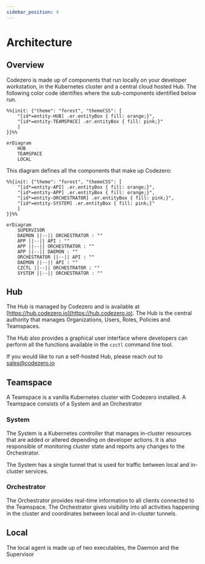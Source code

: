 ```yaml
---
sidebar_position: 4
---
```


# Architecture

## Overview

Codezero is made up of components that run locally on your developer workstation, in the Kubernetes cluster and a central cloud hosted Hub. The following color code identifies where the sub-components identified below run.


```mermaid
%%{init: {"theme": "forest", "themeCSS": [
    "[id*=entity-HUB] .er.entityBox { fill: orange;}",
    "[id*=entity-TEAMSPACE] .er.entityBox { fill: pink;}"
    ]
}}%%

erDiagram
    HUB
    TEAMSPACE
    LOCAL
```

This diagram defines all the components that make up Codezero:

```mermaid
%%{init: {"theme": "forest", "themeCSS": [
    "[id*=entity-API] .er.entityBox { fill: orange;}",
    "[id*=entity-APP] .er.entityBox { fill: orange;}",
    "[id*=entity-ORCHESTRATOR] .er.entityBox { fill: pink;}",
    "[id*=entity-SYSTEM] .er.entityBox { fill: pink;}"
    ]
}}%%

erDiagram
    SUPERVISOR
    DAEMON ||--|| ORCHESTRATOR : ""
    APP ||--|| API : ""
    APP ||--|| ORCHESTRATOR : ""
    APP ||--|| DAEMON : ""
    ORCHESTRATOR ||--|| API : ""
    DAEMON ||--|| API : ""
    CZCTL ||--|| ORCHESTRATOR : ""
    SYSTEM ||--|| ORCHESTRATOR : ""
```

## Hub

The Hub is managed by Codezero and is available at [https://hub.codezero.io](https://hub.codezero.io). The Hub is the central authority that manages Organizations, Users, Roles, Policies and Teamspaces.

The Hub also provides a graphical user interface where developers can perform all the functions available in the `czctl` command line tool.

If you would like to run a self-hosted Hub, please reach out to [sales@codezero.io](mailto:sales@codezero.io)

## Teamspace

A Teamspace is a vanilla Kubernetes cluster with Codezero installed. A Teamspace consists of a System and an Orchestrator

### System

The System is a Kubernetes controller that manages in-cluster resources that are added or altered depending on developer actions. It is also responsible of monitoring cluster state and reports any changes to the Orchestrator.

The System has a single tunnel that is used for traffic between local and in-cluster services.

### Orchestrator

The Orchestrator provides real-time information to all clients connected to the Teamspace. The Orchestrator gives visibility into all activities happening in the cluster and coordinates between local and in-cluster tunnels.

## Local

The local agent is made up of two executables, the Daemon and the Supervisor